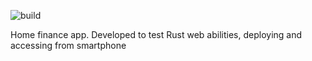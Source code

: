 ![build](https://github.com/AndrejKlim/home-finance/workflows/Rust/badge.svg?branch=master)

Home finance app.
Developed to test Rust web abilities, deploying and accessing from smartphone
